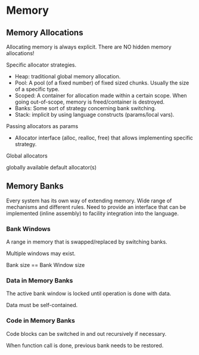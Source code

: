 # Memory

## Memory Allocations

Allocating memory is always explicit. There are NO hidden memory allocations!

Specific allocator strategies.

- Heap: traditional global memory allocation.
- Pool: A pool (of a fixed number) of fixed sized chunks. Usually the size of a specific type.
- Scoped: A container for allocation made within a certain scope. When going out-of-scope, memory is freed/container is destroyed.
- Banks: Some sort of strategy concerning bank switching.
- Stack: implicit by using language constructs (params/local vars).

Passing allocators as params

- Allocator interface (alloc, realloc, free) that allows implementing specific strategy.

Global allocators

globally available default allocator(s)

## Memory Banks

Every system has its own way of extending memory. Wide range of mechanisms and different rules.
Need to provide an interface that can be implemented (inline assembly) to facility integration into the language.

### Bank Windows

A range in memory that is swapped/replaced by switching banks.

Multiple windows may exist.

Bank size == Bank Window size

### Data in Memory Banks

The active bank window is locked until operation is done with data.

Data must be self-contained.

### Code in Memory Banks

Code blocks can be switched in and out recursively if necessary.

When function call is done, previous bank needs to be restored.